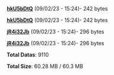 [**hkU5bDtQ**](/data/hkU5bDtQ.txt) (09/02/23 - 15:24)- 242 bytes

[**hkU5bDtQ**](/data/hkU5bDtQ.txt) (09/02/23 - 15:24)- 242 bytes

[**jR4i32Jb**](/data/jR4i32Jb.txt) (09/02/23 - 15:24)- 296 bytes

[**jR4i32Jb**](/data/jR4i32Jb.txt) (09/02/23 - 15:24)- 296 bytes

**Total Datas**: 9110

**Total Size**: 60.28 MB / 60.3 MB
